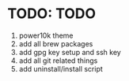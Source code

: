 # TODO: TODO

1. power10k theme
2. add all brew packages
3. add gpg key setup and ssh key
4. add all git related things
5. add uninstall/install script
